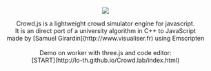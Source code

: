 <p align="center"><img src="http://lo-th.github.io/Crowd.lab/assets/textures/logo.png"/></p>

<p align="center">Crowd.js is a lightweight crowd simulator engine for javascript.<br>
It is an direct port of a university algorithm in C++ to JavaScript<br>
made by [Samuel Girardin](http://www.visualiser.fr) using Emscripten<br><br>
Demo on worker with three.js and code editor:<br>
[START](http://lo-th.github.io/Crowd.lab/index.html)</p>